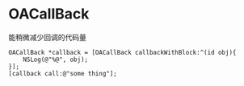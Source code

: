 OACallBack
==========

能稍微减少回调的代码量 

    OACallBack *callback = [OACallBack callbackWithBlock:^(id obj){
        NSLog(@"%@", obj); 
    }];
    [callback call:@"some thing"];